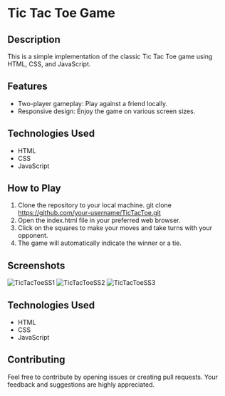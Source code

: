 # Tic Tac Toe Game

## Description
This is a simple implementation of the classic Tic Tac Toe game using HTML, CSS, and JavaScript.

## Features
- Two-player gameplay: Play against a friend locally.
- Responsive design: Enjoy the game on various screen sizes.

## Technologies Used
- HTML
- CSS
- JavaScript 

## How to Play
1. Clone the repository to your local machine.
   git clone https://github.com/your-username/TicTacToe.git
2. Open the index.html file in your preferred web browser.
3. Click on the squares to make your moves and take turns with your opponent.
4. The game will automatically indicate the winner or a tie.

## Screenshots
![TicTacToeSS1](https://github.com/tushardholke/TicTacToe/assets/64600744/b04978b0-8f9d-4453-9b09-f9ab4e3ac31c)
![TicTacToeSS2](https://github.com/tushardholke/TicTacToe/assets/64600744/ee410035-1b1b-4453-994f-15d3dc8aa916)
![TicTacToeSS3](https://github.com/tushardholke/TicTacToe/assets/64600744/472b3dac-c025-4d6b-9020-7b5221370a8d)


## Technologies Used
- HTML
- CSS
- JavaScript

## Contributing
Feel free to contribute by opening issues or creating pull requests. Your feedback and suggestions are highly appreciated.
